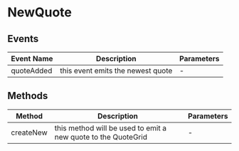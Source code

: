 # NewQuote

## Events

<!-- @vuese:NewQuote:events:start -->
|Event Name|Description|Parameters|
|---|---|---|
|quoteAdded|this event emits the newest quote|-|

<!-- @vuese:NewQuote:events:end -->


## Methods

<!-- @vuese:NewQuote:methods:start -->
|Method|Description|Parameters|
|---|---|---|
|createNew|this method will be used to emit a new quote to the QuoteGrid|-|

<!-- @vuese:NewQuote:methods:end -->


